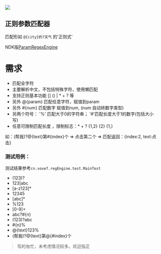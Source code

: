 [![](https://jitpack.io/v/Vove7/ParamRegexEngine.svg)](https://jitpack.io/#Vove7/ParamRegexEngine)

## 正则参数匹配器


匹配形如 `@{city}的?天气` 的'正则式'  

NDK版[ParamRegexEngine](https://github.com/Vove7/ParamRegexNdk)

# 需求

- 匹配全字符
- 主要解析中文，不包括特殊字符，使用懒匹配
- 支持正则基本功能 [] () | *  +  ? 等
- 另外 @{param} 匹配任意字符，赋值到param
- 另外 #{num}  匹配数字 赋值到num, (num 自动转数字类型)
- 另两个符号： '%' 匹配大于0的字符串； '#'匹配长度大于1的数字(包括大小写)
- 任意可限制匹配长度 ，限制标志：* + ? {1,2} {2} {1,}


如：(帮我)?@{text}第#{index}个 => 点击第二个 => 匹配返回：{index:2, text:点击}

### 测试用例：

测试结果参考`cn.vove7.regEngine.test.MainTest`

- (123)?
- 123|abc
- [a-z123]*
- 12345
- [abc]*
- %123 
- [0-9]+
- abc?#{n}
- (123)?abc
- #{n}%
- @{text}123%
- (帮我)?@{text}第@{#index}个


> 写的匆忙，未考虑情况较多。欢迎指正

